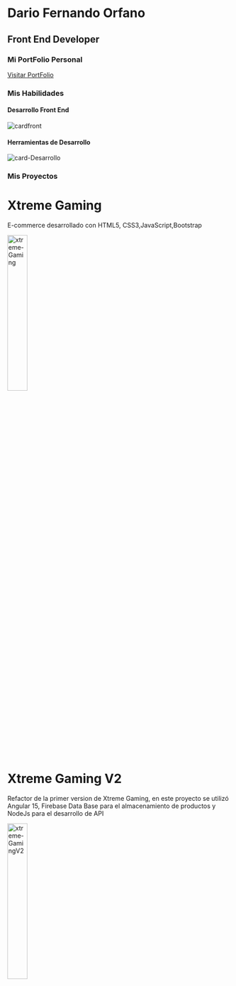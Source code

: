 
# Dario Fernando Orfano
## Front End Developer
### Mi PortFolio Personal
<a href="https://darioorfano.github.io/" target="blank">Visitar PortFolio</a>

### Mis Habilidades



#### Desarrollo Front End

<img src="https://i.ibb.co/YTfrDVt/cardfront.png" alt="cardfront" border="0">

#### Herramientas de Desarrollo
<img src="https://i.ibb.co/NWS6PXg/card-Desarrollo.png" alt="card-Desarrollo" border="0">

### Mis Proyectos
<h1>Xtreme Gaming</h1>
 <p>E-commerce desarrollado con HTML5, CSS3,JavaScript,Bootstrap</p>
 <a href="https://xtremegaming.firebaseapp.com" target="blank"><img width='30%' src="https://i.ibb.co/hdvPb5L/xtreme-Gaming.png" alt="xtreme-Gaming"/></a>
 <h1>Xtreme Gaming V2</h1>
 <p>Refactor de la primer version de Xtreme Gaming, en este proyecto  se utilizó Angular 15, Firebase Data Base para el almacenamiento de productos y NodeJs para el desarrollo de API</p>
<a href="xtreme-gaming-v2.vercel.app" target="blank"><img width='30%' src="https://ibb.co/1JHxVJm" alt="xtreme-GamingV2"/></a>

<!--
**Darioorfano/Darioorfano** is a ✨ _special_ ✨ repository because its `README.md` (this file) appears on your GitHub profile.

Here are some ideas to get you started:

- 🔭 I’m currently working on ...
- 🌱 I’m currently learning ...
- 👯 I’m looking to collaborate on ...
- 🤔 I’m looking for help with ...
- 💬 Ask me about ...
- 📫 How to reach me: ...
- 😄 Pronouns: ...
- ⚡ Fun fact: ...
-->
